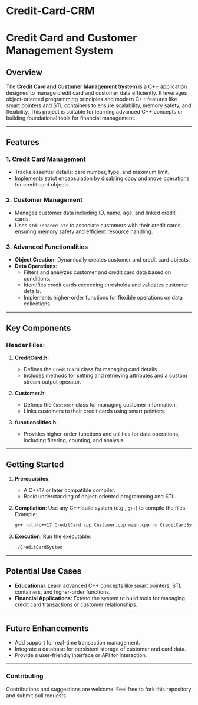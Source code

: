 # Credit-Card-CRM

# Credit Card and Customer Management System

## Overview
The **Credit Card and Customer Management System** is a C++ application designed to manage credit card and customer data efficiently. It leverages object-oriented programming principles and modern C++ features like smart pointers and STL containers to ensure scalability, memory safety, and flexibility. This project is suitable for learning advanced C++ concepts or building foundational tools for financial management.

---

## Features

### 1. Credit Card Management
- Tracks essential details: card number, type, and maximum limit.
- Implements strict encapsulation by disabling copy and move operations for credit card objects.
  
### 2. Customer Management
- Manages customer data including ID, name, age, and linked credit cards.
- Uses `std::shared_ptr` to associate customers with their credit cards, ensuring memory safety and efficient resource handling.

### 3. Advanced Functionalities
- **Object Creation**: Dynamically creates customer and credit card objects.
- **Data Operations**:
  - Filters and analyzes customer and credit card data based on conditions.
  - Identifies credit cards exceeding thresholds and validates customer details.
  - Implements higher-order functions for flexible operations on data collections.

---

## Key Components

### Header Files:
1. **CreditCard.h**:
   - Defines the `CreditCard` class for managing card details.
   - Includes methods for setting and retrieving attributes and a custom stream output operator.
   
2. **Customer.h**:
   - Defines the `Customer` class for managing customer information.
   - Links customers to their credit cards using smart pointers.
   
3. **functionalities.h**:
   - Provides higher-order functions and utilities for data operations, including filtering, counting, and analysis.

---

## Getting Started
1. **Prerequisites**:
   - A C++17 or later compatible compiler.
   - Basic understanding of object-oriented programming and STL.

2. **Compilation**:
   Use any C++ build system (e.g., `g++`) to compile the files. Example:
   ```bash
   g++ -std=c++17 CreditCard.cpp Customer.cpp main.cpp -o CreditCardSystem
   ```

3. **Execution**:
   Run the executable:
   ```bash
   ./CreditCardSystem
   ```

---

## Potential Use Cases
- **Educational**: Learn advanced C++ concepts like smart pointers, STL containers, and higher-order functions.
- **Financial Applications**: Extend the system to build tools for managing credit card transactions or customer relationships.

---

## Future Enhancements
- Add support for real-time transaction management.
- Integrate a database for persistent storage of customer and card data.
- Provide a user-friendly interface or API for interaction. 

--- 

### Contributing
Contributions and suggestions are welcome! Feel free to fork this repository and submit pull requests.
